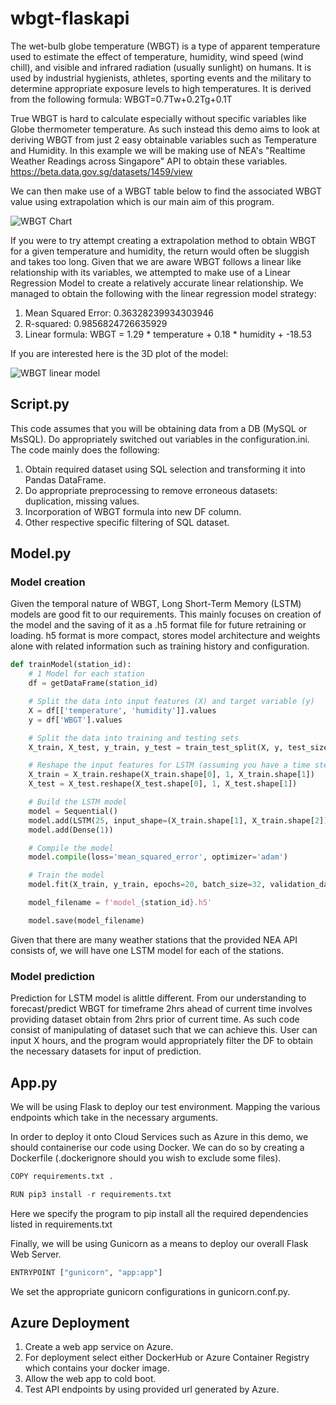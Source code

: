 # wbgt-flaskapi

The wet-bulb globe temperature (WBGT) is a type of apparent temperature used to estimate the effect of temperature, humidity, wind speed (wind chill), and visible and infrared radiation (usually sunlight) on humans. It is used by industrial hygienists, athletes, sporting events and the military to determine appropriate exposure levels to high temperatures. It is derived from the following formula: WBGT=0.7Tw+0.2Tg+0.1T

True WBGT is hard to calculate especially without specific variables like Globe thermometer temperature. As such instead this demo aims to look at deriving WBGT from just 2 easy obtainable variables such as Temperature and Humidity.
In this example we will be making use of NEA's "Realtime Weather Readings across Singapore" API to obtain these variables. https://beta.data.gov.sg/datasets/1459/view

We can then make use of a WBGT table below to find the associated WBGT value using extrapolation which is our main aim of this program.

![WBGT Chart](https://github.com/coldoasis/wbgt-flaskapi/assets/124854971/4a03cf4f-a253-40ef-9bd4-b195b0089b77)

If you were to try attempt creating a extrapolation method to obtain WBGT for a given temperature and humidity, the return would often be sluggish and takes too long.
Given that we are aware WBGT follows a linear like relationship with its variables, we attempted to make use of a Linear Regression Model to create a relatively accurate linear relationship.
We managed to obtain the following with the linear regression model strategy:

1. Mean Squared Error: 0.36328239934303946
2. R-squared: 0.9856824726635929
3. Linear formula: WBGT = 1.29 * temperature + 0.18 * humidity + -18.53

If you are interested here is the 3D plot of the model:

![WBGT linear model](https://github.com/coldoasis/wbgt-flaskapi/assets/124854971/9afb16d3-ef67-41c0-9616-91c246941c0b)

## Script.py

This code assumes that you will be obtaining data from a DB (MySQL or MsSQL). Do appropriately switched out variables in the configuration.ini.
The code mainly does the following:
1. Obtain required dataset using SQL selection and transforming it into Pandas DataFrame. 
2. Do appropriate preprocessing to remove erroneous datasets: duplication, missing values.
3. Incorporation of WBGT formula into new DF column.
4. Other respective specific filtering of SQL dataset.

## Model.py

### Model creation

Given the temporal nature of WBGT, Long Short-Term Memory (LSTM) models are good fit to our requirements.
This mainly focuses on creation of the model and the saving of it as a .h5 format file for future retraining or loading. h5 format is more compact, stores model architecture and weights alone with related information such as training history and configuration.

```python
def trainModel(station_id):
    # 1 Model for each station
    df = getDataFrame(station_id)

    # Split the data into input features (X) and target variable (y)
    X = df[['temperature', 'humidity']].values
    y = df['WBGT'].values

    # Split the data into training and testing sets
    X_train, X_test, y_train, y_test = train_test_split(X, y, test_size=0.2, random_state=42)

    # Reshape the input features for LSTM (assuming you have a time step of 1)
    X_train = X_train.reshape(X_train.shape[0], 1, X_train.shape[1])
    X_test = X_test.reshape(X_test.shape[0], 1, X_test.shape[1])

    # Build the LSTM model
    model = Sequential()
    model.add(LSTM(25, input_shape=(X_train.shape[1], X_train.shape[2])))
    model.add(Dense(1))

    # Compile the model
    model.compile(loss='mean_squared_error', optimizer='adam')

    # Train the model
    model.fit(X_train, y_train, epochs=20, batch_size=32, validation_data=(X_test, y_test))

    model_filename = f'model_{station_id}.h5'

    model.save(model_filename)

```

Given that there are many weather stations that the provided NEA API consists of, we will have one LSTM model for each of the stations. 

### Model prediction

Prediction for LSTM model is alittle different. From our understanding to forecast/predict WBGT for timeframe 2hrs ahead of current time involves providing dataset obtain from 2hrs prior of current time.
As such code consist of manipulating of dataset such that we can achieve this. User can input X hours, and the program would appropriately filter the DF to obtain the necessary datasets for input of prediction.

## App.py

We will be using Flask to deploy our test environment. Mapping the various endpoints which take in the necessary arguments.

In order to deploy it onto Cloud Services such as Azure in this demo, we should containerise our code using Docker. 
We can do so by creating a Dockerfile (.dockerignore should you wish to exclude some files).

```python
COPY requirements.txt .

RUN pip3 install -r requirements.txt
```
Here we specify the program to pip install all the required dependencies listed in requirements.txt

Finally, we will be using Gunicorn as a means to deploy our overall Flask Web Server.

```python
ENTRYPOINT ["gunicorn", "app:app"]
```
We set the appropriate gunicorn configurations in gunicorn.conf.py.

## Azure Deployment

1. Create a web app service on Azure.
2. For deployment select either DockerHub or Azure Container Registry which contains your docker image.
3. Allow the web app to cold boot.
4. Test API endpoints by using provided url generated by Azure.
